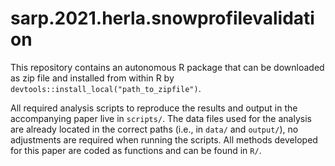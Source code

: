 
# sarp.2021.herla.snowprofilevalidation

This repository contains an autonomous R package that can be downloaded as zip file and installed from within R by `devtools::install_local("path_to_zipfile")`.

All required analysis scripts to reproduce the results and output in the accompanying paper live in `scripts/`. The data files used for the analysis are already located in the correct paths (i.e., in `data/` and `output/`), no adjustments are required when running the scripts. All methods developed for this paper are coded as functions and can be found in `R/`. 
